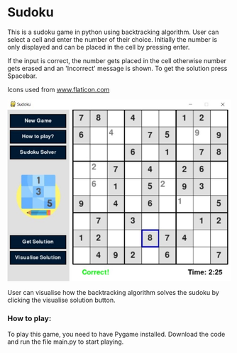 # Sudoku
This is a sudoku game in python using backtracking algorithm.
User can select a cell and enter the number of their choice. Initially the number is only displayed and can be placed in the cell by pressing enter.

If the input is correct, the number gets placed in the cell otherwise number gets erased and an 'Incorrect' message is shown.
To get the solution press Spacebar.

Icons used from www.flaticon.com

![](Images/Game.JPG)

User can visualise how the backtracking algorithm solves the sudoku by clicking the visualise solution button.

### How to play:
To play this game, you need to have Pygame installed.
Download the code and run the file main.py to start playing.
